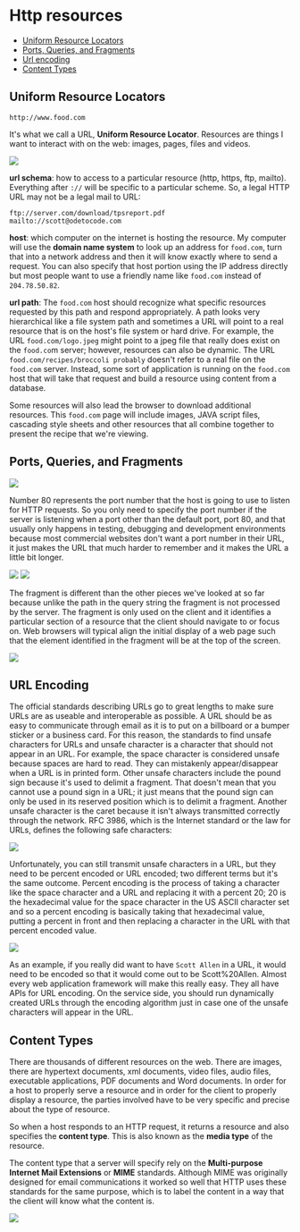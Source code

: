 # Http resources

- [Uniform Resource Locators](#uniform-resource-locators)
- [Ports, Queries, and Fragments](#ports-queries-and-fragments)
- [Url encoding](#url-encoding)
- [Content Types](#content-types)

## Uniform Resource Locators

`http://www.food.com`

It's what we call a URL, **Uniform Resource Locator**. Resources are things I want to interact with on the web: images, pages, files and videos.

<img src='https://github.com/KiraDiShira/Http/blob/master/HTTPResources/Images/res1.PNG' />

**url schema**: how to access to a particular resource (http, https, ftp, mailto). Everything after `://` will be specific to a particular scheme. So, a legal HTTP URL may not be a legal mail to URL:

```
ftp://server.com/download/tpsreport.pdf
mailto://scott@odetocode.com
```

**host**: which computer on the internet is hosting the resource. My computer will use the **domain name system** to look up an address for `food.com`, turn that into a network address and then it will know exactly where to send a request. You can also specify that host portion using the IP address directly but most people want to use a friendly name like `food.com` instead of `204.78.50.82`.

**url path**: The `food.com` host should recognize what specific resources requested by this path and respond appropriately. A path looks very hierarchical like a file system path and sometimes a URL will point to a real resource that is on the host's file system or hard drive. For example, the URL `food.com/logo.jpeg` might point to a jpeg file that really does exist on the `food.co`m server; however, resources can also be dynamic. The URL `food.com/recipes/broccoli probably` doesn't refer to a real file on the `food.com` server. Instead, some sort of application is running on the `food.com` host that will take that request and build a resource using content from a database. 

Some resources will also lead the browser to download additional resources. This `food.com` page will include images, JAVA script files, cascading style sheets and other resources that all combine together to present the recipe that we're viewing.

## Ports, Queries, and Fragments

<img src='https://github.com/KiraDiShira/Http/blob/master/HTTPResources/Images/res2.PNG' />

 Number 80 represents the port number that the host is going to use to listen for HTTP requests. So you only need to specify the port number if the server is listening when a port other than the default port, port 80, and that usually only happens in testing, debugging and development environments because most commercial websites don't want a port number in their URL, it just makes the URL that much harder to remember and it makes the URL a little bit longer.
 
 <img src='https://github.com/KiraDiShira/Http/blob/master/HTTPResources/Images/res3.PNG' />
 
 <img src='https://github.com/KiraDiShira/Http/blob/master/HTTPResources/Images/res4.PNG' />
 
 The fragment is different than the other pieces we've looked at so far because unlike the path in the query string the fragment is not processed by the server. The fragment is only used on the client and it identifies a particular section of a resource that the client should navigate to or focus on. Web browsers will typical align the initial display of a web page such that the element identified in the fragment will be at the top of the screen.
 
  <img src='https://github.com/KiraDiShira/Http/blob/master/HTTPResources/Images/res5.PNG' />
 
 ## URL Encoding
 
The official standards describing URLs go to great lengths to make sure URLs are as useable and interoperable as possible. A URL should be as easy to communicate through email as it is to put on a billboard or a bumper sticker or a business card. For this reason, the standards to find unsafe characters for URLs and unsafe character is a character that should not appear in an URL. For example, the space character is considered unsafe because spaces are hard to read. They can mistakenly appear/disappear when a URL is in printed form. Other unsafe characters include the pound sign because it's used to delimit a fragment. That doesn't mean that you cannot use a pound sign in a URL; it just means that the pound sign can only be used in its reserved position which is to delimit a fragment. Another unsafe character is the caret because it isn't always transmitted correctly through the network. RFC 3986, which is the Internet standard or the law for URLs, defines the following safe characters:
 
 <img src='https://github.com/KiraDiShira/Http/blob/master/HTTPResources/Images/res6.PNG' />
 
Unfortunately, you can still transmit unsafe characters in a URL, but they need to be percent encoded or URL encoded; two different terms but it's the same outcome. Percent encoding is the process of taking a character like the space character and a URL and replacing it with a percent 20; 20 is the hexadecimal value for the space character in the US ASCII character set and so a percent encoding is basically taking that hexadecimal value, putting a percent in front and then replacing a character in the URL with that percent encoded value.

 <img src='https://github.com/KiraDiShira/Http/blob/master/HTTPResources/Images/res7.PNG' />

As an example, if you really did want to have `Scott Allen` in a URL, it would need to be encoded so that it would come out to be Scott%20Allen. Almost every web application framework will make this really easy. They all have APIs for URL encoding. On the service side, you should run dynamically created URLs through the encoding algorithm just in case one of the unsafe characters will appear in the URL.
 
## Content Types

There are thousands of different resources on the web. There are images, there are hypertext documents, xml documents, video files, audio files, executable applications, PDF documents and Word documents. In order for a host to properly serve a resource and in order for the client to properly display a resource, the parties involved have to be very specific and precise about the type of resource.

So when a host responds to an HTTP request, it returns a resource and also specifies the **content type**. This is also known as the **media type** of the resource. 

The content type that a server will specify rely on the **Multi-purpose Internet Mail Extensions** or **MIME** standards. Although MIME was originally designed for email communications it worked so well that HTTP uses these standards for the same purpose, which is to label the content in a way that the client will know what the content is.

 <img src='https://github.com/KiraDiShira/Http/blob/master/HTTPResources/Images/res8.PNG' />
